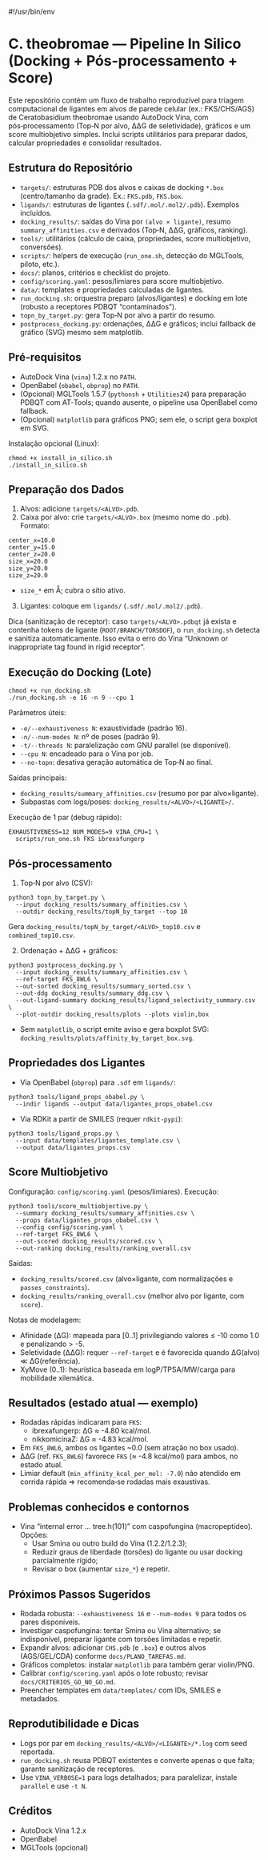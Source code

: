 #!/usr/bin/env
# C. theobromae — Pipeline In Silico (Docking + Pós-processamento + Score)

Este repositório contém um fluxo de trabalho reproduzível para triagem computacional de ligantes em alvos de parede celular (ex.: FKS/CHS/AGS) de Ceratobasidium theobromae usando AutoDock Vina, com pós‑processamento (Top‑N por alvo, ΔΔG de seletividade), gráficos e um score multiobjetivo simples. Inclui scripts utilitários para preparar dados, calcular propriedades e consolidar resultados.

## Estrutura do Repositório
- `targets/`: estruturas PDB dos alvos e caixas de docking `*.box` (centro/tamanho da grade). Ex.: `FKS.pdb`, `FKS.box`.
- `ligands/`: estruturas de ligantes (`.sdf/.mol/.mol2/.pdb`). Exemplos incluídos.
- `docking_results/`: saídas do Vina por `(alvo × ligante)`, resumo `summary_affinities.csv` e derivados (Top‑N, ΔΔG, gráficos, ranking).
- `tools/`: utilitários (cálculo de caixa, propriedades, score multiobjetivo, conversões).
- `scripts/`: helpers de execução (`run_one.sh`, detecção do MGLTools, piloto, etc.).
- `docs/`: planos, critérios e checklist do projeto.
- `config/scoring.yaml`: pesos/limiares para score multiobjetivo.
- `data/`: templates e propriedades calculadas de ligantes.
- `run_docking.sh`: orquestra preparo (alvos/ligantes) e docking em lote (robusto a receptores PDBQT “contaminados”).
- `topn_by_target.py`: gera Top‑N por alvo a partir do resumo.
- `postprocess_docking.py`: ordenações, ΔΔG e gráficos; inclui fallback de gráfico (SVG) mesmo sem matplotlib.

## Pré‑requisitos
- AutoDock Vina (`vina`) 1.2.x no `PATH`.
- OpenBabel (`obabel`, `obprop`) no `PATH`.
- (Opcional) MGLTools 1.5.7 (`pythonsh` + `Utilities24`) para preparação PDBQT com AT‑Tools; quando ausente, o pipeline usa OpenBabel como fallback.
- (Opcional) `matplotlib` para gráficos PNG; sem ele, o script gera boxplot em SVG.

Instalação opcional (Linux):
```
chmod +x install_in_silico.sh
./install_in_silico.sh
```

## Preparação dos Dados
1) Alvos: adicione `targets/<ALVO>.pdb`.
2) Caixa por alvo: crie `targets/<ALVO>.box` (mesmo nome do `.pdb`). Formato:
```
center_x=10.0
center_y=15.0
center_z=20.0
size_x=20.0
size_y=20.0
size_z=20.0
```
- `size_*` em Å; cubra o sítio ativo.
3) Ligantes: coloque em `ligands/` (`.sdf/.mol/.mol2/.pdb`).

Dica (sanitização de receptor): caso `targets/<ALVO>.pdbqt` já exista e contenha tokens de ligante (`ROOT/BRANCH/TORSDOF`), o `run_docking.sh` detecta e sanitiza automaticamente. Isso evita o erro do Vina “Unknown or inappropriate tag found in rigid receptor”.

## Execução do Docking (Lote)
```
chmod +x run_docking.sh
./run_docking.sh -e 16 -n 9 --cpu 1
```
Parâmetros úteis:
- `-e/--exhaustiveness N`: exaustividade (padrão 16).
- `-n/--num-modes N`: nº de poses (padrão 9).
- `-t/--threads N`: paralelização com GNU parallel (se disponível).
- `--cpu N`: encadeado para o Vina por job.
- `--no-topn`: desativa geração automática de Top‑N ao final.

Saídas principais:
- `docking_results/summary_affinities.csv` (resumo por par alvo×ligante).
- Subpastas com logs/poses: `docking_results/<ALVO>/<LIGANTE>/`.

Execução de 1 par (debug rápido):
```
EXHAUSTIVENESS=12 NUM_MODES=9 VINA_CPU=1 \
  scripts/run_one.sh FKS ibrexafungerp
```

## Pós‑processamento
1) Top‑N por alvo (CSV):
```
python3 topn_by_target.py \
  --input docking_results/summary_affinities.csv \
  --outdir docking_results/topN_by_target --top 10
```
Gera `docking_results/topN_by_target/<ALVO>_top10.csv` e `combined_top10.csv`.

2) Ordenação + ΔΔG + gráficos:
```
python3 postprocess_docking.py \
  --input docking_results/summary_affinities.csv \
  --ref-target FKS_8WL6 \
  --out-sorted docking_results/summary_sorted.csv \
  --out-ddg docking_results/summary_ddg.csv \
  --out-ligand-summary docking_results/ligand_selectivity_summary.csv \
  --plot-outdir docking_results/plots --plots violin,box
```
- Sem `matplotlib`, o script emite aviso e gera boxplot SVG: `docking_results/plots/affinity_by_target_box.svg`.

## Propriedades dos Ligantes
- Via OpenBabel (`obprop`) para `.sdf` em `ligands/`:
```
python3 tools/ligand_props_obabel.py \
  --indir ligands --output data/ligantes_props_obabel.csv
```
- Via RDKit a partir de SMILES (requer `rdkit-pypi`):
```
python3 tools/ligand_props.py \
  --input data/templates/ligantes_template.csv \
  --output data/ligantes_props.csv
```

## Score Multiobjetivo
Configuração: `config/scoring.yaml` (pesos/limiares). Execução:
```
python3 tools/score_multiobjective.py \
  --summary docking_results/summary_affinities.csv \
  --props data/ligantes_props_obabel.csv \
  --config config/scoring.yaml \
  --ref-target FKS_8WL6 \
  --out-scored docking_results/scored.csv \
  --out-ranking docking_results/ranking_overall.csv
```
Saídas:
- `docking_results/scored.csv` (alvo×ligante, com normalizações e `passes_constraints`).
- `docking_results/ranking_overall.csv` (melhor alvo por ligante, com `score`).

Notas de modelagem:
- Afinidade (ΔG): mapeada para [0..1] privilegiando valores ≤ -10 como 1.0 e penalizando > -5.
- Seletividade (ΔΔG): requer `--ref-target` e é favorecida quando ΔG(alvo) ≪ ΔG(referência).
- XyMove (0..1): heurística baseada em logP/TPSA/MW/carga para mobilidade xilemática.

## Resultados (estado atual — exemplo)
- Rodadas rápidas indicaram para `FKS`:
  - ibrexafungerp: ΔG ≈ -4.80 kcal/mol.
  - nikkomicinaZ: ΔG ≈ -4.83 kcal/mol.
- Em `FKS_8WL6`, ambos os ligantes ~0.0 (sem atração no box usado).
- ΔΔG (ref. `FKS_8WL6`) favorece `FKS` (≈ -4.8 kcal/mol) para ambos, no estado atual.
- Limiar default (`min_affinity_kcal_per_mol: -7.0`) não atendido em corrida rápida ⇒ recomenda‑se rodadas mais exaustivas.

## Problemas conhecidos e contornos
- Vina “internal error … tree.h(101)” com caspofungina (macropeptídeo). Opções:
  - Usar Smina ou outro build do Vina (1.2.2/1.2.3);
  - Reduzir graus de liberdade (torsões) do ligante ou usar docking parcialmente rígido;
  - Revisar o box (aumentar `size_*`) e repetir.

## Próximos Passos Sugeridos
- Rodada robusta: `--exhaustiveness 16` e `--num-modes 9` para todos os pares disponíveis.
- Investigar caspofungina: tentar Smina ou Vina alternativo; se indisponível, preparar ligante com torsões limitadas e repetir.
- Expandir alvos: adicionar `CHS.pdb` (e `.box`) e outros alvos (AGS/GEL/CDA) conforme `docs/PLANO_TAREFAS.md`.
- Gráficos completos: instalar `matplotlib` para também gerar violin/PNG.
- Calibrar `config/scoring.yaml` após o lote robusto; revisar `docs/CRITERIOS_GO_NO_GO.md`.
- Preencher templates em `data/templates/` com IDs, SMILES e metadados.

## Reprodutibilidade e Dicas
- Logs por par em `docking_results/<ALVO>/<LIGANTE>/*.log` com seed reportada.
- `run_docking.sh` reusa PDBQT existentes e converte apenas o que falta; garante sanitização de receptores.
- Use `VINA_VERBOSE=1` para logs detalhados; para paralelizar, instale `parallel` e use `-t N`.

## Créditos
- AutoDock Vina 1.2.x
- OpenBabel
- MGLTools (opcional)

